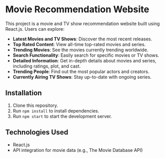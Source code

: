 # Movie Recommendation Website

This project is a movie and TV show recommendation website built using React.js. Users can explore:

- **Latest Movies and TV Shows**: Discover the most recent releases.
- **Top Rated Content**: View all-time top-rated movies and series.
- **Trending Movies**: See the movies currently trending worldwide.
- **Search Functionality**: Easily search for specific movies or TV shows.
- **Detailed Information**: Get in-depth details about movies and series, including ratings, plot, and cast.
- **Trending People**: Find out the most popular actors and creators.
- **Currently Airing TV Shows**: Stay up-to-date with ongoing series.

## Installation

1. Clone this repository.
2. Run `npm install` to install dependencies.
3. Run `npm start` to start the development server.

## Technologies Used

- React.js
- API integration for movie data (e.g., The Movie Database API)








